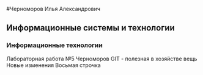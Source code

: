 #Черноморов Илья Александрович
## Информационные системы и технологии
### Информационные технологии
Лабораторная работа №5 Черноморов
GIT - полезная в хозяйстве вещь
Новые изменения
Восьмая строчка
